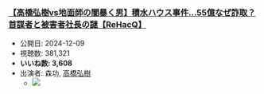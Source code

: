 ### [【高橋弘樹vs地面師の闇暴く男】積水ハウス事件…55億なぜ詐取？首謀者と被害者社長の謎【ReHacQ】](https://www.youtube.com/watch?v=QvHHKJZn7d0)
-   公開日: 2024-12-09
-   視聴数: 381,321
-   **いいね数: 3,608**
-   出演者: 森功, [高橋弘樹](/rehacq_fan/people/高橋弘樹 "wikilink")
    - [![](https://img.youtube.com/vi/QvHHKJZn7d0/hqdefault.jpg)](https://www.youtube.com/watch?v=QvHHKJZn7d0)
